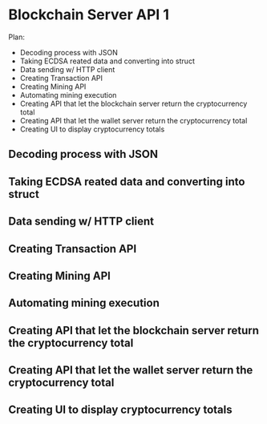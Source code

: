 # Blockchain Server API 1 

Plan: 
* Decoding process with JSON
* Taking ECDSA reated data and converting into struct
* Data sending w/ HTTP client
* Creating Transaction API
* Creating Mining API
* Automating mining execution
* Creating API that let the blockchain server return the cryptocurrency total
* Creating API that let the wallet server return the cryptocurrency total
* Creating UI to display cryptocurrency totals 

## Decoding process with JSON 

## Taking ECDSA reated data and converting into struct 

## Data sending w/ HTTP client 

## Creating Transaction API 

## Creating Mining API 

## Automating mining execution 

## Creating API that let the blockchain server return the cryptocurrency total 

## Creating API that let the wallet server return the cryptocurrency total 

## Creating UI to display cryptocurrency totals  
